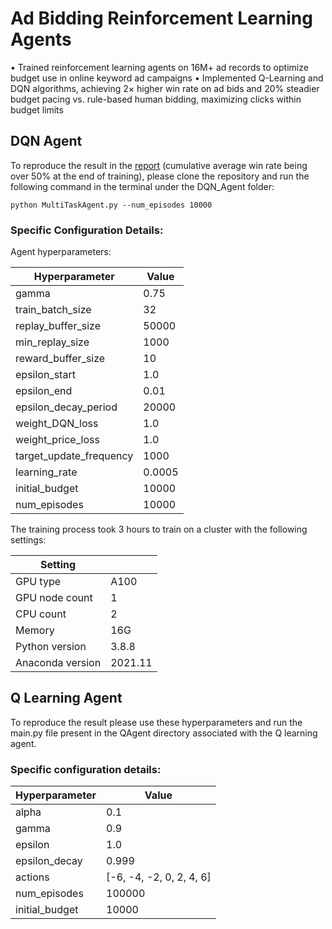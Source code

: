 # Ad Bidding Reinforcement Learning Agents 

• Trained reinforcement learning agents on 16M+ ad records to optimize budget use in online keyword ad campaigns
• Implemented Q-Learning and DQN algorithms, achieving 2× higher win rate on ad bids and 20% steadier budget pacing vs. rule-based human bidding, maximizing clicks within budget limits

## DQN Agent
To reproduce the result in the [report](report.pdf) (cumulative average win rate being over 50% at the end of training), please clone the repository and run the following command in the terminal under the DQN_Agent folder: 

`python MultiTaskAgent.py --num_episodes 10000`

### Specific Configuration Details:

Agent hyperparameters:

| Hyperparameter | Value |
| ----------- | ----------- |
| gamma | 0.75 |
| train_batch_size | 32 |
| replay_buffer_size | 50000 |
| min_replay_size | 1000 |
| reward_buffer_size | 10 |
| epsilon_start | 1.0 |
| epsilon_end | 0.01 |
| epsilon_decay_period | 20000 |
| weight_DQN_loss | 1.0 |
| weight_price_loss | 1.0 |
| target_update_frequency | 1000 |
| learning_rate | 0.0005 |
| initial_budget | 10000 |
| num_episodes | 10000 |


The training process took 3 hours to train on a cluster with the following settings:

| Setting | |
| ----------- | ----------- |
| GPU type | A100 | 
| GPU node count | 1 | 
| CPU count | 2 | 
| Memory | 16G | 
| Python version | 3.8.8 | 
| Anaconda version | 2021.11 | 


## Q Learning Agent

To reproduce the result please use these hyperparameters and run the main.py file present in the QAgent directory associated with the Q learning agent.

### Specific configuration details:

| Hyperparameter  | Value                    |
| --------------- | ------------------------ |
| alpha           | 0.1                      |
| gamma           | 0.9                      |
| epsilon         | 1.0                      |
| epsilon_decay   | 0.999                    |
| actions         | [-6, -4, -2, 0, 2, 4, 6] |
| num_episodes    | 100000                   |
| initial_budget  | 10000                    |
